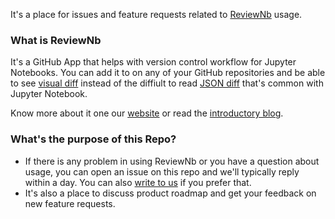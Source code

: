 It's a place for issues and feature requests related to [ReviewNb](https://reviewnb.com) usage.

### What is ReviewNb
It's a GitHub App that helps with version control workflow for Jupyter Notebooks. You can add it to on any of your GitHub repositories and be able to see [visual diff](https://uploads-ssl.webflow.com/5ba4ebe021cb91ae35dbf88c/5ba93ded243329a486dab26e_sl-code%2Bimage.png) instead of the diffiult to read [JSON diff](https://github.com/amit1rrr/PythonDataScienceHandbook/pull/1/files#diff-30a2a6562c626b99b9c69ce3e26ddc03) that's common with Jupyter Notebook.

Know more about it one our [website](https://www.reviewnb.com/) or read the [introductory blog]().



### What's the purpose of this Repo?
* If there is any problem in using ReviewNb or you have a question about usage, you can open an issue on this repo and we'll typically reply within a day. You can also [write to us](mailto:team@nurtch.com) if you prefer that.
* It's also a place to discuss product roadmap and get your feedback on new feature requests.
